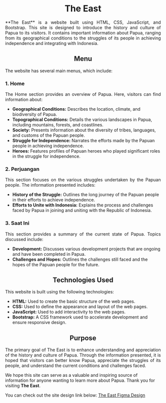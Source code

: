 <h1 align="center">The East</h1>

<p align="justify">
**The East** is a website built using HTML, CSS, JavaScript, and Bootstrap. This site is designed to introduce the history and culture of Papua to its visitors. It contains important information about Papua, ranging from its geographical conditions to the struggles of its people in achieving independence and integrating with Indonesia.
</p>

<h2 align="center">Menu</h2>

The website has several main menus, which include:

### 1. Home

<p align="justify">
The Home section provides an overview of Papua. Here, visitors can find information about:

- **Geographical Conditions:** Describes the location, climate, and biodiversity of Papua.
- **Topographical Conditions:** Details the various landscapes in Papua, including mountains, forests, and coastlines.
- **Society:** Presents information about the diversity of tribes, languages, and customs of the Papuan people.
- **Struggle for Independence:** Narrates the efforts made by the Papuan people in achieving independence.
- **Heroes:** Features profiles of Papuan heroes who played significant roles in the struggle for independence.
</p>

### 2. Perjuangan

<p align="justify">
This section focuses on the various struggles undertaken by the Papuan people. The information presented includes:

- **History of the Struggle:** Outlines the long journey of the Papuan people in their efforts to achieve independence.
- **Efforts to Unite with Indonesia:** Explains the process and challenges faced by Papua in joining and uniting with the Republic of Indonesia.
</p>

### 3. Saat Ini

<p align="justify">
This section provides a summary of the current state of Papua. Topics discussed include:

- **Development:** Discusses various development projects that are ongoing and have been completed in Papua.
- **Challenges and Hopes:** Outlines the challenges still faced and the hopes of the Papuan people for the future.
</p>

<h2 align="center">Technologies Used</h2>

<p align="justify">
This website is built using the following technologies:

- **HTML:** Used to create the basic structure of the web pages.
- **CSS:** Used to define the appearance and layout of the web pages.
- **JavaScript:** Used to add interactivity to the web pages.
- **Bootstrap:** A CSS framework used to accelerate development and ensure responsive design.
</p>

<h2 align="center">Purpose</h2>

<p align="justify">
The primary goal of The East is to enhance understanding and appreciation of the history and culture of Papua. Through the information presented, it is hoped that visitors can better know Papua, appreciate the struggles of its people, and understand the current conditions and challenges faced.
</p>

We hope this site can serve as a valuable and inspiring source of information for anyone wanting to learn more about Papua. Thank you for visiting **The East**.

You can check out the site design link below:
[The East Figma Design](https://www.figma.com/file/fN082EUYVN5Ik2ktPT32z5/Untitled?type=design&node-id=0-1&mode=design)